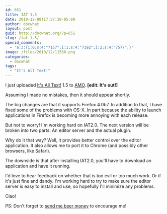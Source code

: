 ```yaml
---
id: 651
title: IAT 1.5
date: 2010-12-08T17:37:38-05:00
author: docwhat
layout: post
guid: http://docwhat.org/?p=651
slug: /iat-1-5/
openid_comments:
  - 'a:3:{i:0;s:4:"7157";i:1;s:4:"7192";i:2;s:4:"7577";}'
image: /files/2010/12/11568.png
categories:
  - docwhat
tags:
  - "It's All Text!"
---
```

I just uploaded <a href="https://addons.mozilla.org/en-US/firefox/addon/4125/">It's All Text!</a> 1.5 to <a href="http://addons.mozilla.org/">AMO</a>. <strong>[edit: It's out!]</strong>

Assuming I made no mistakes, then it should appear shortly.

The big changes are that it supports Firefox 4.0b7.  In addition to that, I have fixed some of the problems with OS-X. In part because the ability to launch applications in Firefox is becoming more annoying with each release.

But not to worry!  I'm working hard on IAT2.0.  The next version will be broken into two parts: An editor server and the actual plugin.

Why do it that way? Well, it provides better control over the editor application.  It also allows me to port it to Chrome (and possibly other browsers, like Safari).

The downside is that after installing IAT2.0, you'll have to download an application and have it running.

I'd love to hear feedback on whether that is too evil or too much work.  Or if it's just fine and dandy.  I'm working hard to try to make sure the editor server is easy to install and use, so hopefully I'll minimize any problems.

Ciao!

PS: Don't forget to <a href="/rewarddonate/">send me beer money</a> to encourage me!
